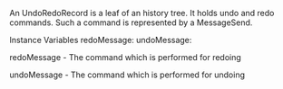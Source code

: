 An UndoRedoRecord is a leaf of an history tree. It  holds undo and redo commands. Such a command is represented by a MessageSend. 

Instance Variables
	redoMessage:		<MessageSend>
	undoMessage:		<MessageSend>

redoMessage
	- The command which is performed for redoing

undoMessage
	- The command which is performed for undoing
